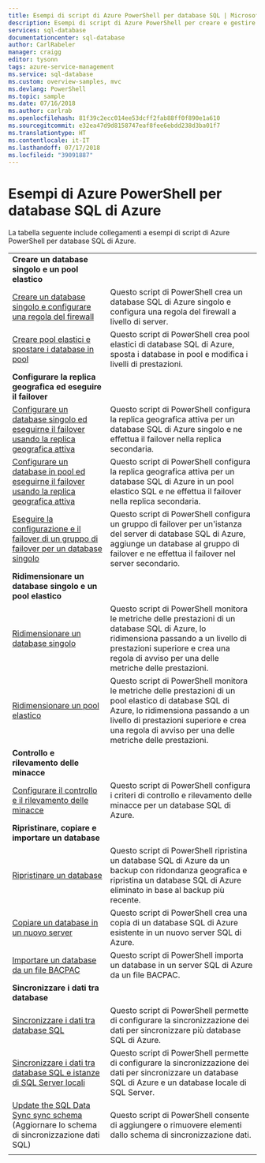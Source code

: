 ```yaml
---
title: Esempi di script di Azure PowerShell per database SQL | Microsoft Docs
description: Esempi di script di Azure PowerShell per creare e gestire server di database SQL di Azure, pool elastici, database e firewall.
services: sql-database
documentationcenter: sql-database
author: CarlRabeler
manager: craigg
editor: tysonn
tags: azure-service-management
ms.service: sql-database
ms.custom: overview-samples, mvc
ms.devlang: PowerShell
ms.topic: sample
ms.date: 07/16/2018
ms.author: carlrab
ms.openlocfilehash: 81f39c2ecc014ee53dcff2fab88ff0f890e1a610
ms.sourcegitcommit: e32ea47d9d8158747eaf8fee6ebdd238d3ba01f7
ms.translationtype: HT
ms.contentlocale: it-IT
ms.lasthandoff: 07/17/2018
ms.locfileid: "39091887"
---
```

# <a name="azure-powershell-samples-for-azure-sql-database"></a>Esempi di Azure PowerShell per database SQL di Azure

La tabella seguente include collegamenti a esempi di script di Azure PowerShell per database SQL di Azure.

| |  |
|---|---|
|**Creare un database singolo e un pool elastico**||
| [Creare un database singolo e configurare una regola del firewall](scripts/sql-database-create-and-configure-database-powershell.md?toc=%2fpowershell%2fmodule%2ftoc.json) | Questo script di PowerShell crea un database SQL di Azure singolo e configura una regola del firewall a livello di server. |
| [Creare pool elastici e spostare i database in pool](scripts/sql-database-move-database-between-pools-powershell.md?toc=%2fpowershell%2fmodule%2ftoc.json) | Questo script di PowerShell crea pool elastici di database SQL di Azure, sposta i database in pool e modifica i livelli di prestazioni.|
|**Configurare la replica geografica ed eseguire il failover**||
| [Configurare un database singolo ed eseguirne il failover usando la replica geografica attiva](scripts/sql-database-setup-geodr-and-failover-database-powershell.md?toc=%2fpowershell%2fmodule%2ftoc.json)| Questo script di PowerShell configura la replica geografica attiva per un database SQL di Azure singolo e ne effettua il failover nella replica secondaria. |
| [Configurare un database in pool ed eseguirne il failover usando la replica geografica attiva](scripts/sql-database-setup-geodr-and-failover-pool-powershell.md?toc=%2fpowershell%2fmodule%2ftoc.json)| Questo script di PowerShell configura la replica geografica attiva per un database SQL di Azure in un pool elastico SQL e ne effettua il failover nella replica secondaria. |
| [Eseguire la configurazione e il failover di un gruppo di failover per un database singolo](scripts/sql-database-setup-geodr-failover-database-failover-group-powershell.md?toc=%2fpowershell%2fmodule%2ftoc.json) | Questo script di PowerShell configura un gruppo di failover per un'istanza del server di database SQL di Azure, aggiunge un database al gruppo di failover e ne effettua il failover nel server secondario. |
|**Ridimensionare un database singolo e un pool elastico**||
| [Ridimensionare un database singolo](scripts/sql-database-monitor-and-scale-database-powershell.md?toc=%2fpowershell%2fmodule%2ftoc.json) | Questo script di PowerShell monitora le metriche delle prestazioni di un database SQL di Azure, lo ridimensiona passando a un livello di prestazioni superiore e crea una regola di avviso per una delle metriche delle prestazioni. |
| [Ridimensionare un pool elastico](scripts/sql-database-monitor-and-scale-pool-powershell.md?toc=%2fpowershell%2fmodule%2ftoc.json) | Questo script di PowerShell monitora le metriche delle prestazioni di un pool elastico di database SQL di Azure, lo ridimensiona passando a un livello di prestazioni superiore e crea una regola di avviso per una delle metriche delle prestazioni.  |
| **Controllo e rilevamento delle minacce** |
| [Configurare il controllo e il rilevamento delle minacce](scripts/sql-database-auditing-and-threat-detection-powershell.md?toc=%2fpowershell%2fmodule%2ftoc.json)| Questo script di PowerShell configura i criteri di controllo e rilevamento delle minacce per un database SQL di Azure. |
| **Ripristinare, copiare e importare un database**||
| [Ripristinare un database](scripts/sql-database-restore-database-powershell.md?toc=%2fpowershell%2fmodule%2ftoc.json)| Questo script di PowerShell ripristina un database SQL di Azure da un backup con ridondanza geografica e ripristina un database SQL di Azure eliminato in base al backup più recente. |
| [Copiare un database in un nuovo server](scripts/sql-database-copy-database-to-new-server-powershell.md?toc=%2fpowershell%2fmodule%2ftoc.json)| Questo script di PowerShell crea una copia di un database SQL di Azure esistente in un nuovo server SQL di Azure. |
| [Importare un database da un file BACPAC](scripts/sql-database-import-from-bacpac-powershell.md?toc=%2fpowershell%2fmodule%2ftoc.json)| Questo script di PowerShell importa un database in un server SQL di Azure da un file BACPAC. |
| **Sincronizzare i dati tra database**||
| [Sincronizzare i dati tra database SQL](scripts/sql-database-sync-data-between-sql-databases.md?toc=%2fpowershell%2fmodule%2ftoc.json) | Questo script di PowerShell permette di configurare la sincronizzazione dei dati per sincronizzare più database SQL di Azure. |
| [Sincronizzare i dati tra database SQL e istanze di SQL Server locali](scripts/sql-database-sync-data-between-azure-onprem.md?toc=%2fpowershell%2fmodule%2ftoc.json) | Questo script di PowerShell permette di configurare la sincronizzazione dei dati per sincronizzare un database SQL di Azure e un database locale di SQL Server. |
| [Update the SQL Data Sync sync schema](scripts/sql-database-sync-update-schema.md?toc=%2fpowershell%2fmodule%2ftoc.json) (Aggiornare lo schema di sincronizzazione dati SQL) | Questo script di PowerShell consente di aggiungere o rimuovere elementi dallo schema di sincronizzazione dati. |
|||
